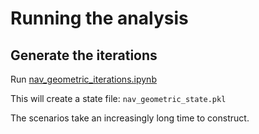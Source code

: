 # Running the analysis

## Generate the iterations

Run [nav_geometric_iterations.ipynb](nav_geometric_iterations.ipynb)

This will create a state file: `nav_geometric_state.pkl`

The scenarios take an increasingly long time to construct.
